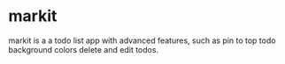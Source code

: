 # markit
markit is a a todo list app with advanced features, such as pin to top todo background colors delete and edit todos.
